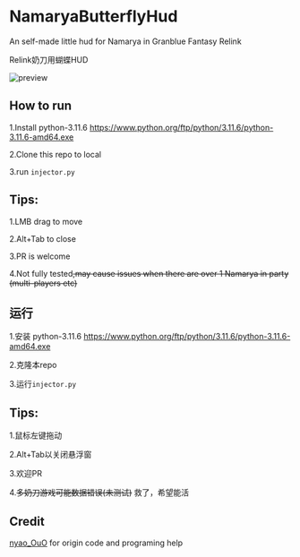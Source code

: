 # NamaryaButterflyHud
An self-made little hud for Namarya in Granblue Fantasy Relink

Relink奶刀用蝴蝶HUD

![preview](https://raw.githubusercontent.com/wozaiha/NamaryaButterflyHud/main/preview.png)

## How to run

1.Install python-3.11.6 https://www.python.org/ftp/python/3.11.6/python-3.11.6-amd64.exe

2.Clone this repo to local

3.run `injector.py`

## Tips:

1.LMB drag to move

2.Alt+Tab to close

3.PR is welcome

4.Not fully tested~~,may cause issues when there are over 1 Namarya in party (multi-players etc)~~

## 运行

1.安装 python-3.11.6 https://www.python.org/ftp/python/3.11.6/python-3.11.6-amd64.exe

2.克隆本repo

3.运行`injector.py`

## Tips:

1.鼠标左键拖动

2.Alt+Tab以关闭悬浮窗

3.欢迎PR

4.~~多奶刀游戏可能数据错误(未测试)~~ 救了，希望能活


## Credit

[nyao_OuO](https://github.com/nyaoouo) for origin code and programing help


